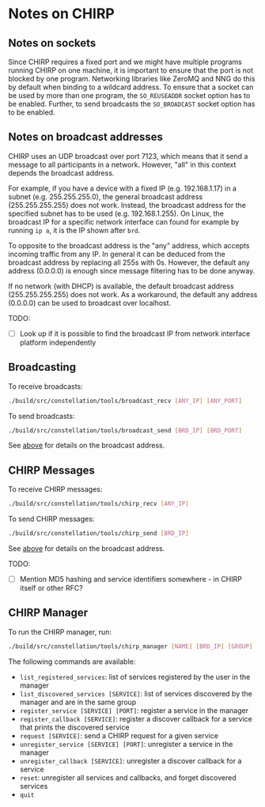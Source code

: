 # Notes on CHIRP

## Notes on sockets

Since CHIRP requires a fixed port and we might have multiple programs running CHIRP on one machine, it is important to ensure that the port is not blocked by one program. Networking libraries like ZeroMQ and NNG do this by default when binding to a wildcard address. To ensure that a socket can be used by more than one program, the `SO_REUSEADDR` socket option has to be enabled. Further, to send broadcasts the `SO_BROADCAST` socket option has to be enabled.

## Notes on broadcast addresses

CHIRP uses an UDP broadcast over port 7123, which means that it send a message to all participants in a network. However, "all" in this context depends the broadcast address.

For example, if you have a device with a fixed IP (e.g. 192.168.1.17) in a subnet (e.g. 255.255.255.0), the general broadcast address (255.255.255.255) does not work. Instead, the broadcast address for the specified subnet has to be used (e.g. 192.168.1.255). On Linux, the broadcast IP for a specific network interface can found for example by running `ip a`, it is the IP shown after `brd`.

To opposite to the broadcast address is the "any" address, which accepts incoming traffic from any IP. In general it can be deduced from the broadcast address by replacing all 255s with 0s. However, the default any address (0.0.0.0) is enough since message filtering has to be done anyway.

If no network (with DHCP) is available, the default broadcast address (255.255.255.255) does not work. As a workaround, the default any address (0.0.0.0) can be used to broadcast over localhost.

TODO:

- [ ] Look up if it is possible to find the broadcast IP from network interface platform independently

## Broadcasting

To receive broadcasts:

```sh
./build/src/constellation/tools/broadcast_recv [ANY_IP] [ANY_PORT]
```

To send broadcasts:

```sh
./build/src/constellation/tools/broadcast_send [BRD_IP] [BRD_PORT]
```

See [above](#notes-on-broadcast-addresses) for details on the broadcast address.

## CHIRP Messages

To receive CHIRP messages:

```sh
./build/src/constellation/tools/chirp_recv [ANY_IP]
```

To send CHIRP messages:

```sh
./build/src/constellation/tools/chirp_send [BRD_IP]
```

See [above](#notes-on-broadcast-addresses) for details on the broadcast address.

TODO:

- [ ] Mention MD5 hashing and service identifiers somewhere - in CHIRP itself or other RFC?

## CHIRP Manager

To run the CHIRP manager, run:

```sh
./build/src/constellation/tools/chirp_manager [NAME] [BRD_IP] [GROUP] [ANY_IP]
```

The following commands are available:

- `list_registered_services`: list of services registered by the user in the manager
- `list_discovered_services [SERVICE]`: list of services discovered by the manager and are in the same group
- `register_service [SERVICE] [PORT]`: register a service in the manager
- `register_callback [SERVICE]`: register a discover callback for a service that prints the discovered service
- `request [SERVICE]`: send a CHIRP request for a given service
- `unregister_service [SERVICE] [PORT]`: unregister a service in the manager
- `unregister_callback [SERVICE]`: unregister a discover callback for a service
- `reset`: unregister all services and callbacks, and forget discovered services
- `quit`
